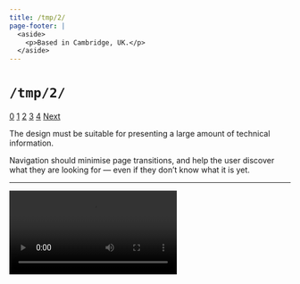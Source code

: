 ```yaml
---
title: /tmp/2/
page-footer: |
  <aside>
    <p>Based in Cambridge, UK.</p>
  </aside>
---
```



`/tmp/2/`
=========

<div class="slide-widget">
<a class="slide-button" href="/tmp">0</a>
<a class="slide-button" href="/tmp/1/">1</a>
<a class="slide-button selected" href="/tmp/2/">2</a>
<a class="slide-button" href="/tmp/3/">3</a>
<a class="slide-button" href="/tmp/4/">4</a>
<a class="next-button" href="/tmp/3/">Next</a>
</div>


The design must be suitable for presenting a large amount of technical information.

Navigation should minimise page transitions, and help the user discover what they are looking for — even if they don’t know what it is yet.


---

<div class="slide-frame">
<video autoplay="true" controls="true" loop="true" src="/tmp/halcyon-reference.mp4" style="max-width: 428px;">
</div>
